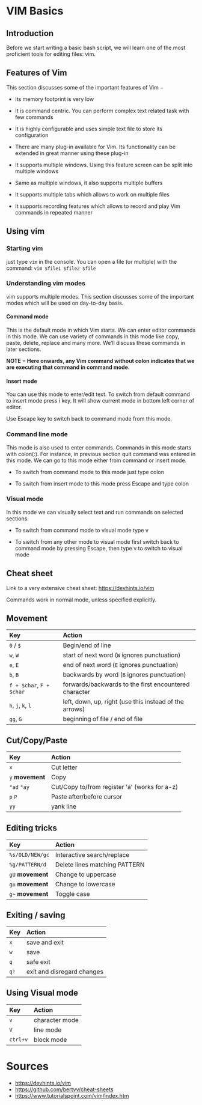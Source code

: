 # VIM Basics
## Introduction
Before we start writing a basic bash script, we will learn one of the most proficient tools for editing files: vim.

## Features of Vim

This section discusses some of the important features of Vim −

-   Its memory footprint is very low
    
-   It is command centric. You can perform complex text related task with few commands
    
-   It is highly configurable and uses simple text file to store its configuration
    
-   There are many plug-in available for Vim. Its functionality can be extended in great manner using these plug-in
    
-   It supports multiple windows. Using this feature screen can be split into multiple windows
    
-   Same as multiple windows, it also supports multiple buffers
    
-   It supports multiple tabs which allows to work on multiple files
    
-   It supports recording features which allows to record and play Vim commands in repeated manner

## Using vim
### Starting vim
just type `vim` in the console.
You can open a file (or multiple) with the command: `vim $file1 $file2 $file`

### Understanding vim modes
vim supports multiple modes. This section discusses some of the important modes which will be used on day-to-day basis.

#### Command mode

This is the default mode in which Vim starts. We can enter editor commands in this mode. We can use variety of commands in this mode like copy, paste, delete, replace and many more. We’ll discuss these commands in later sections.

**NOTE − Here onwards, any Vim command without colon indicates that we are executing that command in command mode.**

#### Insert mode

You can use this mode to enter/edit text. To switch from default command to insert mode press i key. It will show current mode in bottom left corner of editor.

Use Escape key to switch back to command mode from this mode.

### Command line mode

This mode is also used to enter commands. Commands in this mode starts with colon(:). For instance, in previous section quit command was entered in this mode. We can go to this mode either from command or insert mode.

-   To switch from command mode to this mode just type colon
    
-   To switch from insert mode to this mode press Escape and type colon

### Visual mode

In this mode we can visually select text and run commands on selected sections.

-   To switch from command mode to visual mode type v
    
-   To switch from any other mode to visual mode first switch back to command mode by pressing Escape, then type v to switch to visual mode

## Cheat sheet
Link to a very extensive cheat sheet: https://devhints.io/vim

Commands work in normal mode, unless specified explicitly.

## Movement

| Key          | Action                                             |
| :---         | :---                                               |
| `0` / `$`    | Begin/end of line                                  |
| `w`,  `W`    | start of next word (`W` ignores punctuation)       |
| `e`,  `E`    | end of next word (`E` ignores punctuation)         |
| `b`,  `B`    | backwards by word (`B` ignores punctuation)        |
| `f + $char`,  `F + $char`    | forwards/backwards to the first encountered character        |
| `h`,  `j`, `k`, `l`   | left, down, up, right (use this instead of the arrows)      |
| `gg`,  `G`  | beginning of file / end of file      |


## Cut/Copy/Paste

| Key                         | Action                                         |
| :-----------                | :-----------------------                       |
| `x`                         | Cut letter                                     |
| `y` **movement**            | Copy                                           |
| `"ad` `"ay`                 | Cut/Copy to/from register 'a' (works  for a-z) |
| `p` `P`                     | Paste after/before cursor                      |
| `yy`                        | yank line                                      |


## Editing tricks

| Key               | Action                                      |
| :-----------      | :-----------------------                    |
| `%s/OLD/NEW/gc`   | Interactive search/replace                  |
| `%g/PATTERN/d`    | Delete lines matching PATTERN               |
| `gU` **movement** | Change to uppercase                         |
| `gu` **movement** | Change to lowercase                         |
| `g~` **movement** | Toggle case                                 |

## Exiting / saving
| Key                         | Action                                         |
| :-----------                | :-----------------------                       |
| `x`                         | save and exit                                   |
| `w`                         | save                                           |
| `q`                         | safe exit |
| `q!`                         | exit and disregard changes |

## Using Visual mode
| Key                         | Action                                         |
| :-----------                | :-----------------------                       |
| `v`                         | character mode                                |
| `V`                         | line mode                                           |
| `ctrl+v`                         | block mode |

# Sources
- https://devhints.io/vim
- https://github.com/bertvv/cheat-sheets
- https://www.tutorialspoint.com/vim/index.htm



